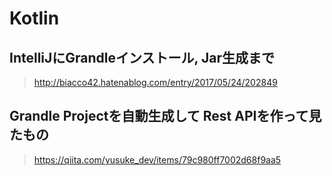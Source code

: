 # Kotlin #

## IntelliJにGrandleインストール, Jar生成まで #

> http://biacco42.hatenablog.com/entry/2017/05/24/202849


## Grandle Projectを自動生成して Rest APIを作って見たもの ##

> https://qiita.com/yusuke_dev/items/79c980ff7002d68f9aa5
